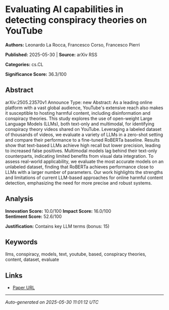 # Evaluating AI capabilities in detecting conspiracy theories on YouTube

**Authors:** Leonardo La Rocca, Francesco Corso, Francesco Pierri

**Published:** 2025-05-30 | **Source:** arXiv RSS

**Categories:** cs.CL

**Significance Score:** 36.3/100

## Abstract

arXiv:2505.23570v1 Announce Type: new 
Abstract: As a leading online platform with a vast global audience, YouTube's extensive reach also makes it susceptible to hosting harmful content, including disinformation and conspiracy theories. This study explores the use of open-weight Large Language Models (LLMs), both text-only and multimodal, for identifying conspiracy theory videos shared on YouTube. Leveraging a labeled dataset of thousands of videos, we evaluate a variety of LLMs in a zero-shot setting and compare their performance to a fine-tuned RoBERTa baseline. Results show that text-based LLMs achieve high recall but lower precision, leading to increased false positives. Multimodal models lag behind their text-only counterparts, indicating limited benefits from visual data integration. To assess real-world applicability, we evaluate the most accurate models on an unlabeled dataset, finding that RoBERTa achieves performance close to LLMs with a larger number of parameters. Our work highlights the strengths and limitations of current LLM-based approaches for online harmful content detection, emphasizing the need for more precise and robust systems.

## Analysis

**Innovation Score:** 10.0/100
**Impact Score:** 16.0/100  
**Sentiment Score:** 52.6/100

**Justification:** Contains key LLM terms (bonus: 15)

## Keywords

llms, conspiracy, models, text, youtube, based, conspiracy theories, content, dataset, evaluate

## Links

- [Paper URL](https://arxiv.org/abs/2505.23570)

---
*Auto-generated on 2025-05-30 11:01:12 UTC*
